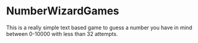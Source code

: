 # NumberWizardGames
This is a really simple text based game to guess a number you have in mind between 0-10000 with less than 32 attempts.
